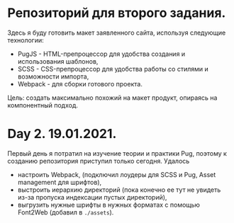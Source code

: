 # Репозиторий для второго задания.

Здесь я буду готовить макет заявленного сайта, используя следующие технологии:
- PugJS - HTML-препроцессор для удобства создания и использования шаблонов,
- SCSS - CSS-препроцессор для удобства работы со стилями и возможности импорта,
- Webpack - для сборки готового проекта.

Цель: создать максимально похожий на макет продукт, опираясь на компонентный подход. 

# Day 2. 19.01.2021.
Первый день я потратил на изучение теории и практики Pug, поэтому к созданию репозитория приступил только сегодня.
Удалось 
  - настроить Webpack, (подключил лоудеры для SCSS и Pug, Asset management для шрифтов),
  - выстроить иерархию директорий (пока конечно ее тут не увидеть из-за пропуска индексации пустых директорий),
  - выгрузить нужные шрифты в нужных форматах с помощью Font2Web (добавил в `./assets`).
